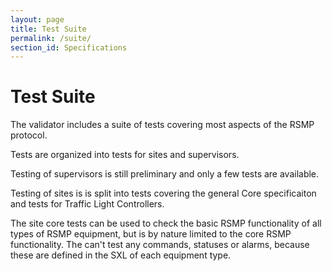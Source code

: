 ```yaml
---
layout: page
title: Test Suite
permalink: /suite/
section_id: Specifications
---
```


# Test Suite
The validator includes a suite of tests covering most aspects of the RSMP protocol.

Tests are organized into tests for sites and supervisors.

Testing of supervisors is still preliminary and only a few tests are available.

Testing of sites is is split into tests covering the general Core specificaiton and tests for Traffic Light Controllers.

The site core tests can be used to check the basic RSMP functionality of all types of RSMP equipment, but is by nature  limited to the core RSMP functionality. The can't test any commands, statuses or alarms, because these are defined in the SXL of each equipment type.

